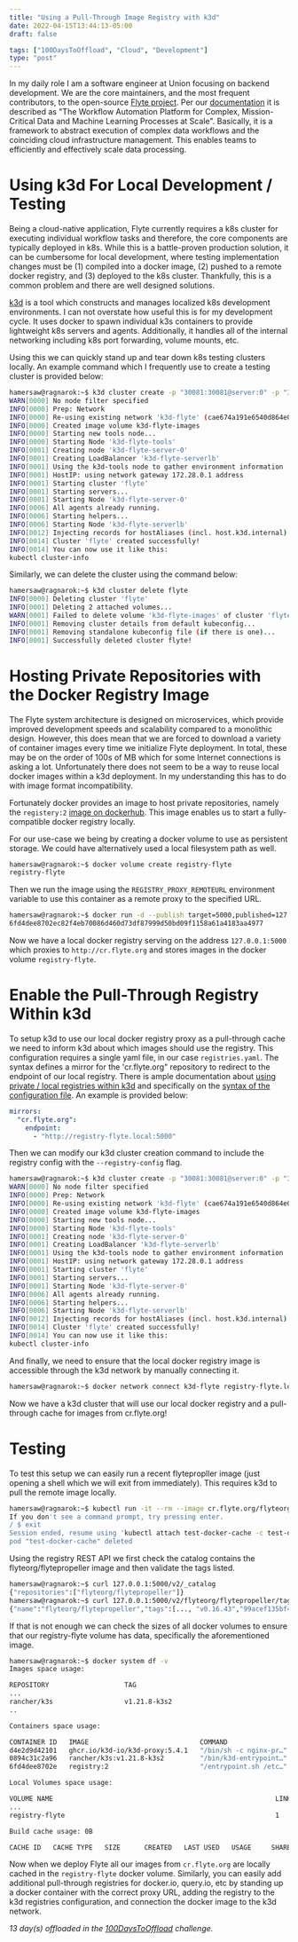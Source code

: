 ```yaml
---
title: "Using a Pull-Through Image Registry with k3d"
date: 2022-04-15T13:44:13-05:00
draft: false

tags: ["100DaysToOffload", "Cloud", "Development"]
type: "post"
---
```


In my daily role I am a software engineer at Union focusing on backend development. We are the core maintainers, and the most frequent contributors, to the open-source [Flyte project](https://github.com/flyteorg/flyte). Per our [documentation](https://docs.flyte.org/en/latest/) it is described as "The Workflow Automation Platform for Complex, Mission-Critical Data and Machine Learning Processes at Scale". Basically, it is a framework to abstract execution of complex data workflows and the coinciding cloud infrastructure management. This enables teams to efficiently and effectively scale data processing.

# Using k3d For Local Development / Testing
Being a cloud-native application, Flyte currently requires a k8s cluster for executing individual workflow tasks and therefore, the core components are typically deployed in k8s. While this is a battle-proven production solution, it can be cumbersome for local development, where testing implementation changes must be (1) compiled into a docker image, (2) pushed to a remote docker registry, and (3) deployed to the k8s cluster. Thankfully, this is a common problem and there are well designed solutions.

[k3d](https://k3d.io/v5.4.1/) is a tool which constructs and manages localized k8s development environments. I can not overstate how useful this is for my development cycle. It uses docker to spawn individual k3s containers to provide lightweight k8s servers and agents. Additionally, it handles all of the internal networking including k8s port forwarding, volume mounts, etc.

Using this we can quickly stand up and tear down k8s testing clusters locally. An example command which I frequently use to create a testing cluster is provided below:

```bash
hamersaw@ragnarok:~$ k3d cluster create -p "30081:30081@server:0" -p "30084:30084@server:0" -p "30087:30087@server:0" --image rancher/k3s:v1.21.8-k3s2 -v /dev/mapper/nvme0n1p3_crypt:/dev/mapper/nvme0n1p3_crypt flyte
WARN[0000] No node filter specified
INFO[0000] Prep: Network
INFO[0000] Re-using existing network 'k3d-flyte' (cae674a191e6540d864e0df3af767a8392f3495937595c0d637e374955858e93)
INFO[0000] Created image volume k3d-flyte-images
INFO[0000] Starting new tools node...
INFO[0000] Starting Node 'k3d-flyte-tools'
INFO[0001] Creating node 'k3d-flyte-server-0'
INFO[0001] Creating LoadBalancer 'k3d-flyte-serverlb'
INFO[0001] Using the k3d-tools node to gather environment information
INFO[0001] HostIP: using network gateway 172.28.0.1 address
INFO[0001] Starting cluster 'flyte'
INFO[0001] Starting servers...
INFO[0001] Starting Node 'k3d-flyte-server-0'
INFO[0006] All agents already running.
INFO[0006] Starting helpers...
INFO[0006] Starting Node 'k3d-flyte-serverlb'
INFO[0012] Injecting records for hostAliases (incl. host.k3d.internal) and for 2 network members into CoreDNS configmap...
INFO[0014] Cluster 'flyte' created successfully!
INFO[0014] You can now use it like this:
kubectl cluster-info
```

Similarly, we can delete the cluster using the command below:

```bash
hamersaw@ragnarok:~$ k3d cluster delete flyte
INFO[0000] Deleting cluster 'flyte'
INFO[0001] Deleting 2 attached volumes...
WARN[0001] Failed to delete volume 'k3d-flyte-images' of cluster 'flyte': failed to find volume 'k3d-flyte-images': Error: No such volume: k3d-flyte-images -> Try to delete it manually
INFO[0001] Removing cluster details from default kubeconfig...
INFO[0001] Removing standalone kubeconfig file (if there is one)...
INFO[0001] Successfully deleted cluster flyte!
```

# Hosting Private Repositories with the Docker Registry Image
The Flyte system architecture is designed on microservices, which provide improved development speeds and scalability compared to a monolithic design. However, this does mean that we are forced to download a variety of container images every time we initialize Flyte deployment. In total, these may be on the order of 100s of MB which for some Internet connections is asking a lot. Unfortunately there does not seem to be a way to reuse local docker images within a k3d deployment. In my understanding this has to do with image format incompatibility.

Fortunately docker provides an image to host private repositories, namely the `registery:2` [image on dockerhub](https://hub.docker.com/_/registry/). This image enables us to start a fully-compatible docker registry locally.

For our use-case we being by creating a docker volume to use as persistent storage. We could have alternatively used a local filesystem path as well.

```bash
hamersaw@ragnarok:~$ docker volume create registry-flyte
registry-flyte
```

Then we run the image using the `REGISTRY_PROXY_REMOTEURL` environment variable to use this container as a remote proxy to the specified URL.

```bash
hamersaw@ragnarok:~$ docker run -d --publish target=5000,published=127.0.0.1:5000 --name registry-flyte.local --env REGISTRY_PROXY_REMOTEURL=http://cr.flyte.org --volume registry-flyte:/var/lib/registry registry:2
6fd4dee8702ec82f4eb70086d460d73df87999d50bd09f1158a61a4183aa4977
```

Now we have a local docker registry serving on the address `127.0.0.1:5000` which proxies to `http://cr.flyte.org` and stores images in the docker volume `registry-flyte`.

# Enable the Pull-Through Registry Within k3d
To setup k3d to use our local docker registry proxy as a pull-through cache we need to inform k3d about which images should use the registry. This configuration requires a single yaml file, in our case `registries.yaml`. The syntax defines a mirror for the 'cr.flyte.org" repository to redirect to the endpoint of our local registry. There is ample documentation about [using private / local registries within k3d](https://k3d.io/v5.0.0/usage/registries/) and specifically on the [syntax of the configuration file](https://rancher.com/docs/k3s/latest/en/installation/private-registry/). An example is provided below:

```yaml
mirrors:
  "cr.flyte.org":
    endpoint:
      - "http://registry-flyte.local:5000"
```

Then we can modify our k3d cluster creation command to include the registry config with the `--registry-config` flag.

```bash
hamersaw@ragnarok:~$ k3d cluster create -p "30081:30081@server:0" -p "30084:30084@server:0" -p "30087:30087@server:0" --image rancher/k3s:v1.21.8-k3s2 -v /dev/mapper/nvme0n1p3_crypt:/dev/mapper/nvme0n1p3_crypt --registry-config ~/documents/union/registries.yaml flyte
WARN[0000] No node filter specified
INFO[0000] Prep: Network
INFO[0000] Re-using existing network 'k3d-flyte' (cae674a191e6540d864e0df3af767a8392f3495937595c0d637e374955858e93)
INFO[0000] Created image volume k3d-flyte-images
INFO[0000] Starting new tools node...
INFO[0000] Starting Node 'k3d-flyte-tools'
INFO[0001] Creating node 'k3d-flyte-server-0'
INFO[0001] Creating LoadBalancer 'k3d-flyte-serverlb'
INFO[0001] Using the k3d-tools node to gather environment information
INFO[0001] HostIP: using network gateway 172.28.0.1 address
INFO[0001] Starting cluster 'flyte'
INFO[0001] Starting servers...
INFO[0001] Starting Node 'k3d-flyte-server-0'
INFO[0006] All agents already running.
INFO[0006] Starting helpers...
INFO[0006] Starting Node 'k3d-flyte-serverlb'
INFO[0012] Injecting records for hostAliases (incl. host.k3d.internal) and for 2 network members into CoreDNS configmap...
INFO[0014] Cluster 'flyte' created successfully!
INFO[0014] You can now use it like this:
kubectl cluster-info
```

And finally, we need to ensure that the local docker registry image is accessible through the k3d network by manually connecting it.

```bash
hamersaw@ragnarok:~$ docker network connect k3d-flyte registry-flyte.local
```

Now we have a k3d cluster that will use our local docker registry and a pull-through cache for images from cr.flyte.org!

# Testing
To test this setup we can easily run a recent flytepropller image (just opening a shell which we will exit from immediately). This requires k3d to pull the remote image locally.

```bash
hamersaw@ragnarok:~$ kubectl run -it --rm --image cr.flyte.org/flyteorg/flytepropeller:v0.16.44 test-docker-cache sh
If you don't see a command prompt, try pressing enter.
/ $ exit
Session ended, resume using 'kubectl attach test-docker-cache -c test-docker-cache -i -t' command when the pod is running
pod "test-docker-cache" deleted
```

Using the registry REST API we first check the catalog contains the flyteorg/flytepropeller image and then validate the tags listed.

```bash
hamersaw@ragnarok:~$ curl 127.0.0.1:5000/v2/_catalog
{"repositories":["flyteorg/flytepropeller"]}
hamersaw@ragnarok:~$ curl 127.0.0.1:5000/v2/flyteorg/flytepropeller/tags/list
{"name":"flyteorg/flytepropeller","tags":[..., "v0.16.43","99acef135bf44fdce8dcb6351c128628fcea0ed8","v0.16.44","eef8c265f4859f6dc0a0b745ac0339f5d2cbb1eb","v0.16.45","157cb56dd5c9faf0978f12bae3535a5636645789","v0.16.46","latest","d3bef3c3c01127b9321e075ae84c2b27d598cd8a","v0.16.47"]}
```

If that is not enough we can check the sizes of all docker volumes to ensure that our registry-flyte volume has data, specifically the aforementioned image.

``` bash
hamersaw@ragnarok:~$ docker system df -v
Images space usage:

REPOSITORY                   TAG                                        IMAGE ID       CREATED         SIZE      SHARED SIZE   UNIQUE SIZE   CONTAINERS
...
rancher/k3s                  v1.21.8-k3s2                               e664680dc6d9   3 months ago    169.7MB   0B            169.7MB       1
..

Containers space usage:

CONTAINER ID   IMAGE                            COMMAND                  LOCAL VOLUMES   SIZE      CREATED         STATUS         NAMES
d4e2d9d42101   ghcr.io/k3d-io/k3d-proxy:5.4.1   "/bin/sh -c nginx-pr…"   1               1.44kB    3 minutes ago   Up 3 minutes   k3d-flyte-serverlb
0894c31c2a96   rancher/k3s:v1.21.8-k3s2         "/bin/k3d-entrypoint…"   5               5.32kB    3 minutes ago   Up 3 minutes   k3d-flyte-server-0
6fd4dee8702e   registry:2                       "/entrypoint.sh /etc…"   1               0B        4 minutes ago   Up 4 minutes   registry-flyte.local

Local Volumes space usage:

VOLUME NAME                                                        LINKS     SIZE
...
registry-flyte                                                     1         86.82MB

Build cache usage: 0B

CACHE ID   CACHE TYPE   SIZE      CREATED   LAST USED   USAGE     SHARED
```

Now when we deploy Flyte all our images from `cr.flyte.org` are locally cached in the `registry-flyte` docker volume. Similarly, you can easily add additional pull-through registries for docker.io, query.io, etc by standing up a docker container with the correct proxy URL, adding the registry to the k3d registries configuration, and connection the docker image to the k3d network.

_13 day(s) offloaded in the [100DaysToOffload](https://100daystooffload.com/) challenge._
